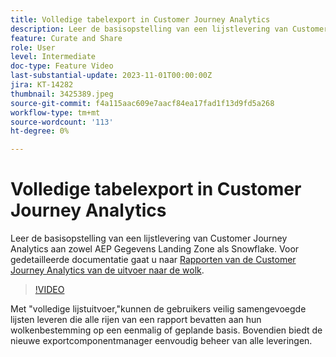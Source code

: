 ```yaml
---
title: Volledige tabelexport in Customer Journey Analytics
description: Leer de basisopstelling van een lijstlevering van Customer Journey Analytics aan zowel AEP Gegevens Landing Zone als Snowflake.
feature: Curate and Share
role: User
level: Intermediate
doc-type: Feature Video
last-substantial-update: 2023-11-01T00:00:00Z
jira: KT-14282
thumbnail: 3425389.jpeg
source-git-commit: f4a115aac609e7aacf84ea17fad1f13d9fd5a268
workflow-type: tm+mt
source-wordcount: '113'
ht-degree: 0%

---
```



# Volledige tabelexport in Customer Journey Analytics

Leer de basisopstelling van een lijstlevering van Customer Journey Analytics aan zowel AEP Gegevens Landing Zone als Snowflake. Voor gedetailleerde documentatie gaat u naar [Rapporten van de Customer Journey Analytics van de uitvoer naar de wolk](https://experienceleague.adobe.com/docs/analytics-platform/using/cja-workspace/export/export-cloud.html).

>[!VIDEO](https://video.tv.adobe.com/v/3425389/?learn=on)

Met &quot;volledige lijstuitvoer,&quot;kunnen de gebruikers veilig samengevoegde lijsten leveren die alle rijen van een rapport bevatten aan hun wolkenbestemming op een eenmalig of geplande basis.  Bovendien biedt de nieuwe exportcomponentmanager eenvoudig beheer van alle leveringen.
